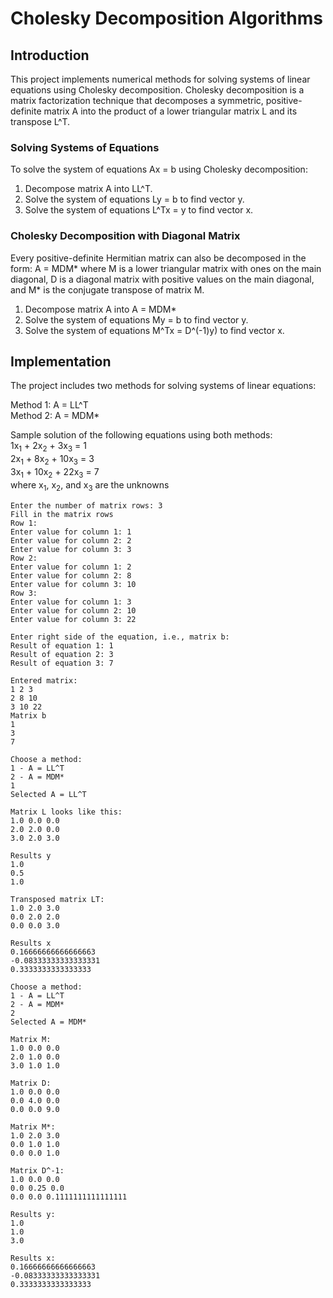 # Cholesky Decomposition Algorithms
## Introduction
This project implements numerical methods for solving systems of linear equations using Cholesky decomposition. Cholesky decomposition is a matrix factorization technique that decomposes a symmetric, positive-definite matrix A into the product of a lower triangular matrix L and its transpose L^T.

### Solving Systems of Equations
To solve the system of equations Ax = b using Cholesky decomposition:

1. Decompose matrix A into LL^T.
2. Solve the system of equations Ly = b to find vector y.
3. Solve the system of equations L^Tx = y to find vector x.

### Cholesky Decomposition with Diagonal Matrix
Every positive-definite Hermitian matrix can also be decomposed in the form:
 A = MDM* 
where M is a lower triangular matrix with ones on the main diagonal, D is a diagonal matrix with positive values on the main diagonal, and M* is the conjugate transpose of matrix M.

1. Decompose matrix A into A = MDM*
2. Solve the system of equations My = b to find vector y.
3. Solve the system of equations M^Tx = D^(-1)y) to find vector x.

## Implementation
The project includes two methods for solving systems of linear equations:

Method 1: A = LL^T  
Method 2: A = MDM*

Sample solution of the following equations using both methods:   
1x<sub>1</sub> + 2x<sub>2</sub> + 3x<sub>3</sub> = 1    
2x<sub>1</sub> + 8x<sub>2</sub> + 10x<sub>3</sub> = 3    
3x<sub>1</sub> + 10x<sub>2</sub> + 22x<sub>3</sub> = 7    
where x<sub>1</sub>, x<sub>2</sub>, and x<sub>3</sub> are the unknowns  
```
Enter the number of matrix rows: 3   
Fill in the matrix rows    
Row 1:   
Enter value for column 1: 1   
Enter value for column 2: 2   
Enter value for column 3: 3   
Row 2:   
Enter value for column 1: 2   
Enter value for column 2: 8   
Enter value for column 3: 10   
Row 3:   
Enter value for column 1: 3    
Enter value for column 2: 10   
Enter value for column 3: 22   
  
Enter right side of the equation, i.e., matrix b:    
Result of equation 1: 1   
Result of equation 2: 3   
Result of equation 3: 7   
   
Entered matrix:   
1 2 3    
2 8 10    
3 10 22    
Matrix b   
1    
3    
7   
  
Choose a method:    
1 - A = LL^T   
2 - A = MDM*   
1   
Selected A = LL^T   
   
Matrix L looks like this:    
1.0 0.0 0.0    
2.0 2.0 0.0    
3.0 2.0 3.0    
    
Results y   
1.0     
0.5   
1.0   
   
Transposed matrix LT:    
1.0 2.0 3.0    
0.0 2.0 2.0    
0.0 0.0 3.0    
   
Results x   
0.16666666666666663   
-0.08333333333333331   
0.3333333333333333   
  
Choose a method:    
1 - A = LL^T   
2 - A = MDM*   
2   
Selected A = MDM*   
   
Matrix M:   
1.0 0.0 0.0   
2.0 1.0 0.0    
3.0 1.0 1.0    
   
Matrix D:  
1.0 0.0 0.0   
0.0 4.0 0.0   
0.0 0.0 9.0    
   
Matrix M*: 
1.0 2.0 3.0   
0.0 1.0 1.0    
0.0 0.0 1.0   
   
Matrix D^-1:   
1.0 0.0 0.0    
0.0 0.25 0.0    
0.0 0.0 0.1111111111111111   
   
Results y:   
1.0  
1.0  
3.0  
   
Results x:    
0.16666666666666663   
-0.08333333333333331   
0.3333333333333333    
```   

